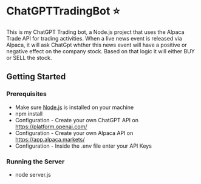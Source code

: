 
# ChatGPTTradingBot :star:
This is my ChatGPT Trading bot, a Node.js project that uses the Alpaca Trade API for trading activities. When a live news event is released via Alpaca, it will ask ChatGpt whther this news
event will have a positive or negative effect on the company stock. Based on that logic it will either BUY or SELL the stock. 

## Getting Started

### Prerequisites
- Make sure [Node.js](https://nodejs.org/) is installed on your machine
- npm install 
- Configuration - Create your own ChatGPT API on https://platform.openai.com/
- Configuration - Create your own Alpaca API on https://app.alpaca.markets/
- Configuration - Inside the .env file enter your API Keys

### Running the Server
- node server.js
